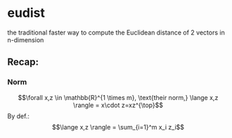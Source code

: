 # eudist
the traditional faster way to compute the Euclidean distance of 2 vectors in n-dimension
## Recap:
### Norm
$$\forall x,z \in \mathbb{R}^{1 \times m}, \text{their norm,}  \lange x,z \rangle = x\cdot z=xz^{\top}$$
By def.:
$$\lange x,z \rangle = \sum_{i=1}^m x_i  z_i$$

